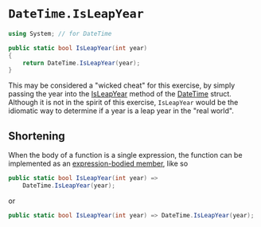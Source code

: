 # `DateTime.IsLeapYear`

```csharp
using System; // for DateTime

public static bool IsLeapYear(int year)
{
    return DateTime.IsLeapYear(year);
}
```

This may be considered a "wicked cheat" for this exercise, by simply passing the year into the [IsLeapYear][is-leap-year] method of the [DateTime][datetime] struct.
Although it is not in the spirit of this exercise, `IsLeapYear` would be the idiomatic way to determine if a year is a leap year in the "real world".

## Shortening

When the body of a function is a single expression, the function can be implemented as an [expression-bodied member][expression-bodied-member], like so

```csharp
public static bool IsLeapYear(int year) =>
    DateTime.IsLeapYear(year);
```

or

```csharp
public static bool IsLeapYear(int year) => DateTime.IsLeapYear(year);
```

[is-leap-year]: https://learn.microsoft.com/en-us/dotnet/api/system.datetime.isleapyear
[datetime]: https://learn.microsoft.com/en-us/dotnet/api/system.datetime
[expression-bodied-member]: https://learn.microsoft.com/en-us/dotnet/csharp/programming-guide/statements-expressions-operators/expression-bodied-members
